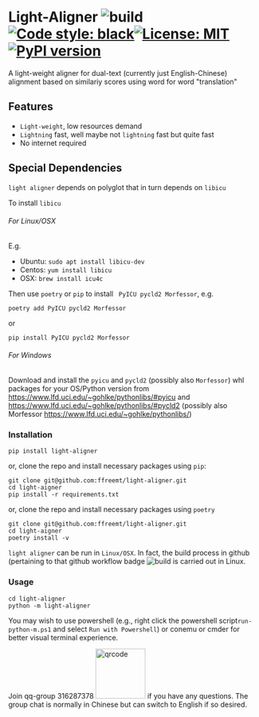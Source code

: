 # Light-Aligner ![build](https://github.com/ffreemt/light-aligner/workflows/build/badge.svg)[![Code style: black](https://img.shields.io/badge/code%20style-black-000000.svg)](https://github.com/psf/black)[![License: MIT](https://img.shields.io/badge/License-MIT-yellow.svg)](https://opensource.org/licenses/MIT)[![PyPI version](https://badge.fury.io/py/light-aligner.svg)](https://badge.fury.io/py/light-aligner)

A light-weight aligner for dual-text (currently just English-Chinese) alignment based on similariy scores using word for word "translation"

## Features
* `Light-weight`, low resources demand
* `Lightning` fast, well maybe not `lightning` fast but quite fast
* No internet required

## Special Dependencies
`light aligner` depends on polyglot that in turn depends on `libicu`

To install `libicu`
###### For Linux/OSX

E.g.
* Ubuntu: `sudo apt install libicu-dev`
* Centos: `yum install libicu`
* OSX: `brew install icu4c`

Then use `poetry` or `pip` to install ` PyICU pycld2 Morfessor`, e.g.
```
poetry add PyICU pycld2 Morfessor
```
or
```
pip install PyICU pycld2 Morfessor
```
###### For Windows

Download and install the `pyicu` and `pycld2` (possibly also `Morfessor`) whl packages for your OS/Python version from https://www.lfd.uci.edu/~gohlke/pythonlibs/#pyicu and https://www.lfd.uci.edu/~gohlke/pythonlibs/#pycld2 (possibly also Morfessor https://www.lfd.uci.edu/~gohlke/pythonlibs/)

### Installation
```pip install light-aligner```

or, clone the repo and install necessary packages using `pip`:
```
git clone git@github.com:ffreemt/light-aligner.git
cd light-aigner
pip install -r requirements.txt
```
or, clone the repo and install necessary packages using `poetry`
```
git clone git@github.com:ffreemt/light-aligner.git
cd light-aigner
poetry install -v
```

`light aligner` can be run in `Linux/OSX`. In fact, the build process in github (pertaining to that github workflow badge ![build](https://github.com/ffreemt/light-aligner/workflows/build/badge.svg) is carried out in Linux.

### Usage

```
cd light-aligner
python -m light-aligner
```

You may wish to use powershell (e.g., right click the powershell script`run-python-m.ps1` and select `Run with Powershell`) or conemu or cmder for better visual terminal experience.

Join qq-group 316287378
<img src="https://raw.githubusercontent.com/ffreemt/light-aligner/master/data/Transtoolweb%2B%E5%8F%8C%E8%AF%AD%E5%AF%B9%E9%BD%90%E7%BE%A4%E8%81%8A%E4%BA%8C%E7%BB%B4%E7%A0%81.png" alt="qrcode" style="width:100px;"/>
if you have any questions. The group chat is normally in Chinese but can switch to English if so desired.
